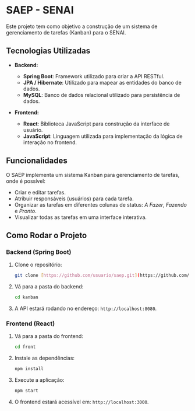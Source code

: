 # SAEP - SENAI

Este projeto tem como objetivo a construção de um sistema de gerenciamento de tarefas (Kanban) para o SENAI.

## Tecnologias Utilizadas

- **Backend:**
  - **Spring Boot**: Framework utilizado para criar a API RESTful.
  - **JPA / Hibernate**: Utilizado para mapear as entidades do banco de dados.
  - **MySQL**: Banco de dados relacional utilizado para persistência de dados.
  
- **Frontend:**
  - **React**: Biblioteca JavaScript para construção da interface de usuário.
  - **JavaScript**: Linguagem utilizada para implementação da lógica de interação no frontend.

## Funcionalidades

O SAEP implementa um sistema Kanban para gerenciamento de tarefas, onde é possível:

- Criar e editar tarefas.
- Atribuir responsáveis (usuários) para cada tarefa.
- Organizar as tarefas em diferentes colunas de status: *A Fazer*, *Fazendo* e *Pronto*.
- Visualizar todas as tarefas em uma interface interativa.

## Como Rodar o Projeto

### Backend (Spring Boot)
1. Clone o repositório:
   ```bash
   git clone [https://github.com/usuario/saep.git](https://github.com/MariaEDuarda005/saep)
   ```

2. Vá para a pasta do backend:
   ```bash
   cd kanban
   ```

3. A API estará rodando no endereço: `http://localhost:8080`.

### Frontend (React)
1. Vá para a pasta do frontend:
   ```bash
   cd front
   ```

2. Instale as dependências:
   ```bash
   npm install
   ```

3. Execute a aplicação:
   ```bash
   npm start
   ```

4. O frontend estará acessível em: `http://localhost:3000`.
